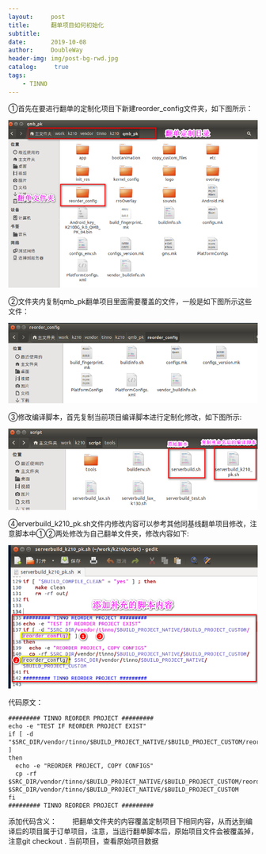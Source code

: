 ```yaml
---
layout:     post
title:      翻单项目如何初始化
subtitle:   
date:       2019-10-08
author:     DoubleWay
header-img: img/post-bg-rwd.jpg
catalog: 	 true
tags:
    - TINNO
---
```



①首先在要进行翻单的定制化项目下新建reorder_config文件夹，如下图所示：
<div align="center">
	<img src="/img/2019-10-08/2019-10-08-1.1.png">  
</div> 


②文件夹内复制qmb_pk翻单项目里面需要覆盖的文件，一般是如下图所示这些文件：
<div align="center">
	<img src="/img/2019-10-08/2019-10-08-1.2.png">  
</div> 


③修改编译脚本，首先复制当前项目编译脚本进行定制化修改，如下图所示:
<div align="center">
	<img src="/img/2019-10-08/2019-10-08-1.3.png">  
</div> 


④erverbuild_k210_pk.sh文件内修改内容可以参考其他同基线翻单项目修改，注意脚本中①②两处修改为自己翻单文件夹，修改内容如下:
<div align="center">
	<img src="/img/2019-10-08/2019-10-08-1.4.png">  
</div> 

代码原文：
``````````
######### TINNO REORDER PROJECT ######### 
echo -e "TEST IF REORDER PROJECT EXIST"
if [ -d "$SRC_DIR/vendor/tinno/$BUILD_PROJECT_NATIVE/$BUILD_PROJECT_CUSTOM/reorder_config/" ]
then
  echo -e "REORDER PROJECT, COPY CONFIGS"
  cp -rf $SRC_DIR/vendor/tinno/$BUILD_PROJECT_NATIVE/$BUILD_PROJECT_CUSTOM/reorder_config/* $SRC_DIR/vendor/tinno/$BUILD_PROJECT_NATIVE/$BUILD_PROJECT_CUSTOM
fi
######### TINNO REORDER PROJECT #########
`````````````````````
添加代码含义：
       把翻单文件夹的内容覆盖定制项目下相同内容，从而达到编译后的项目属于订单项目，注意，当运行翻单脚本后，原始项目文件会被覆盖掉，注意git checkout . 当前项目，查看原始项目数据

